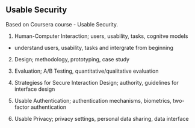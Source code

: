## Usable Security

Based on Coursera course - Usable Security.

1. Human-Computer Interaction; users, usability, tasks, cognitve models
- understand users, usability, tasks and intergrate from beginning

2. Design; methodology, prototyping, case study

3. Evaluation; A/B Testing, quantitative/qualitative evaluation

4. Strategiess for Secure Interaction Design; authority, guidelines for interface design

5. Usable Authentication; authentication mechanisms, biometrics, two-factor authentication

6. Usable Privacy; privacy settings, personal data sharing, data interface